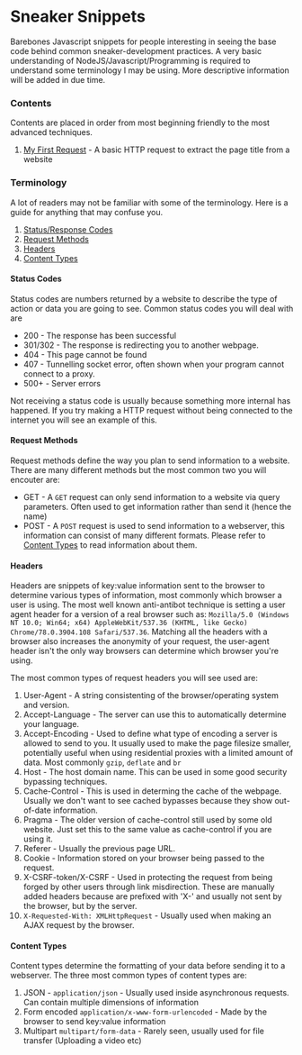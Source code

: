 # Sneaker Snippets
Barebones Javascript snippets for people interesting in seeing the base code behind common sneaker-development practices. A very basic understanding of NodeJS/Javascript/Programming is required to understand some terminology I may be using. More descriptive information will be added in due time.

### Contents

Contents are placed in order from most beginning friendly to the most advanced techniques.

1) [My First Request](/snippets/requests) - A basic HTTP request to extract the page title from a website


### Terminology

A lot of readers may not be familiar with some of the terminology. Here is a guide for anything that may confuse you.

1) [Status/Response Codes](#status-codes)
2) [Request Methods](#request-methods)
3) [Headers](#headers)
3) [Content Types](#content-types)


#### Status Codes

Status codes are numbers returned by a website to describe the type of action or data you are going to see. Common status codes you will deal with are

* 200 - The response has been successful
* 301/302 - The response is redirecting you to another webpage.
* 404 - This page cannot be found
* 407 - Tunnelling socket error, often shown when your program cannot connect to a proxy.
* 500+ - Server errors

Not receiving a status code is usually because something more internal has happened. If you try making a HTTP request without being connected to the internet you will see an example of this.


#### Request Methods

Request methods define the way you plan to send information to a website. There are many different methods but the most common two you will encouter are:

* GET - A `GET` request can only send information to a website via query parameters. Often used to get information rather than send it (hence the name)
* POST - A `POST` request is used to send information to a webserver, this information can consist of many different formats. Please refer to [Content Types](#content-types) to read information about them.


#### Headers

Headers are snippets of key:value information sent to the browser to determine various types of information, most commonly which browser a user is using. The most well known anti-antibot technique is setting a user agent header for a version of a real browser such as: `Mozilla/5.0 (Windows NT 10.0; Win64; x64) AppleWebKit/537.36 (KHTML, like Gecko) Chrome/78.0.3904.108 Safari/537.36`. Matching all the headers with a browser also increases the anonymity of your request, the user-agent header isn't the only way browsers can determine which browser you're using.

The most common types of request headers you will see used are:
1) User-Agent - A string consistenting of the browser/operating system and version.
2) Accept-Language - The server can use this to automatically determine your language.
3) Accept-Encoding - Used to define what type of encoding a server is allowed to send to you. It usually used to make the page filesize smaller, potentially useful when using residential proxies with a limited amount of data. Most commonly `gzip`, `deflate` and `br`
4) Host - The host domain name. This can be used in some good security bypassing techniques.
5) Cache-Control - This is used in determing the cache of the webpage. Usually we don't want to see cached bypasses because they show out-of-date information.
6) Pragma - The older version of cache-control still used by some old website. Just set this to the same value as cache-control if you are using it.
7) Referer - Usually the previous page URL.
8) Cookie - Information stored on your browser being passed to the request.
9) X-CSRF-token/X-CSRF - Used in protecting the request from being forged by other users through link misdirection. These are manually added headers because are prefixed with 'X-' and usually not sent by the browser, but by the server.
10) `X-Requested-With: XMLHttpRequest` - Usually used when making an AJAX request by the browser.




#### Content Types

Content types determine the formatting of your data before sending it to a webserver. The three most common types of content types are:

1) JSON - `application/json` - Usually used inside asynchronous requests. Can contain multiple dimensions of information
2) Form encoded `application/x-www-form-urlencoded` - Made by the browser to send key:value information
3) Multipart `multipart/form-data` - Rarely seen, usually used for file transfer (Uploading a video etc)